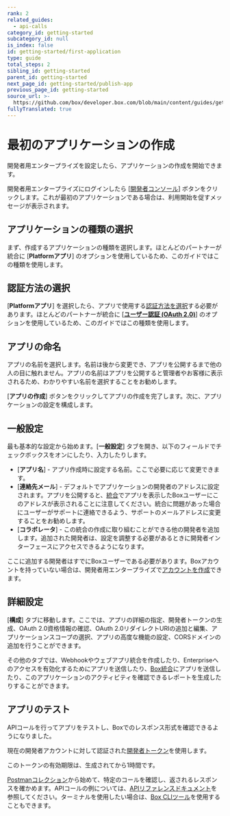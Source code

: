 ```yaml
---
rank: 2
related_guides:
  - api-calls
category_id: getting-started
subcategory_id: null
is_index: false
id: getting-started/first-application
type: guide
total_steps: 2
sibling_id: getting-started
parent_id: getting-started
next_page_id: getting-started/publish-app
previous_page_id: getting-started
source_url: >-
  https://github.com/box/developer.box.com/blob/main/content/guides/getting-started/first-application.md
fullyTranslated: true
---
```

# 最初のアプリケーションの作成

開発者用エンタープライズを設定したら、アプリケーションの作成を開始できます。

開発者用エンタープライズにログインしたら \[[開発者コンソール][console]] ボタンをクリックします。これが最初のアプリケーションである場合は、利用開始を促すメッセージが表示されます。

## アプリケーションの種類の選択

まず、作成するアプリケーションの種類を選択します。ほとんどのパートナーが統合に \[**Platformアプリ**] のオプションを使用しているため、このガイドではこの種類を使用します。

## 認証方法の選択

\[**Platformアプリ**] を選択したら、アプリで使用する[認証方法を選択][auth]する必要があります。ほとんどのパートナーが統合に \[[**ユーザー認証 (OAuth 2.0)**][oauth2]] のオプションを使用しているため、このガイドではこの種類を使用します。

## アプリの命名

アプリの名前を選択します。名前は後から変更でき、アプリを公開するまで他の人の目に触れません。アプリの名前はアプリを公開すると管理者やお客様に表示されるため、わかりやすい名前を選択することをお勧めします。

\[**アプリの作成**] ボタンをクリックしてアプリの作成を完了します。次に、アプリケーションの設定を構成します。

## 一般設定

最も基本的な設定から始めます。\[**一般設定**] タブを開き、以下のフィールドでチェックボックスをオンにしたり、入力したりします。

* \[**アプリ名**] - アプリ作成時に設定する名前。ここで必要に応じて変更できます。
* \[**連絡先メール**] - デフォルトでアプリケーションの開発者のアドレスに設定されます。アプリを公開すると、[統合][integrations]でアプリを表示したBoxユーザーにこのアドレスが表示されることに注意してください。統合に問題があった場合にユーザーがサポートに連絡できるよう、サポートのメールアドレスに変更することをお勧めします。
* \[**コラボレータ**] - この統合の作成に取り組むことができる他の開発者を追加します。追加された開発者は、設定を調整する必要があるときに開発者インターフェースにアクセスできるようになります。

<Message type="notice">

ここに追加する開発者はすでにBoxユーザーである必要があります。Boxアカウントを持っていない場合は、開発者用エンタープライズで[アカウントを作成][add-users]できます。

</Message>

## 詳細設定

\[**構成**] タブに移動します。ここでは、アプリの詳細の指定、開発者トークンの生成、OAuth 2.0資格情報の確認、OAuth 2.0リダイレクトURIの追加と編集、アプリケーションスコープの選択、アプリの高度な機能の設定、CORSドメインの追加を行うことができます。

その他のタブでは、Webhookやウェブアプリ統合を作成したり、Enterpriseへのアクセスを有効化するためにアプリを送信したり、[Box統合][integrations]にアプリを送信したり、このアプリケーションのアクティビティを確認できるレポートを生成したりすることができます。

## アプリのテスト

APIコールを行ってアプリをテストし、Boxでのレスポンス形式を確認できるようになりました。

現在の開発者アカウントに対して認証された[開発者トークン][dev-token]を使用します。

<Message type="warning">

このトークンの有効期限は、生成されてから1時間です。

</Message>

[Postmanコレクション][postman-collection]から始めて、特定のコールを確認し、返されるレスポンスを確かめます。APIコールの例については、[APIリファレンスドキュメント][api-ref]を参照してください。ターミナルを使用したい場合は、[Box CLIツール][box-cli]を使用することもできます。

[console]: https://cloud.app.box.com/developers/console

[auth]: g://authentication/select

[oauth2]: g://authentication/oauth2

[integrations]: g://applications/integrations

[add-users]: https://support.box.com/hc/en-us/articles/360043694594-Add-Users

[integrations]: https://cloud.app.box.com/integrations

[dev-token]: g://authentication/tokens/developer-tokens/#create-developer-token

[postman-collection]: g://tooling/postman

[api-ref]: page://reference

[box-cli]: https://github.com/box/boxcli
